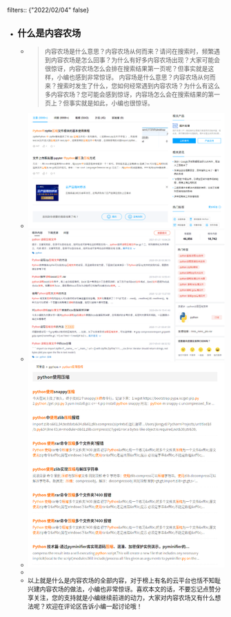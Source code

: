 filters:: {"2022/02/04" false}

- ## 什么是内容农场
	- > 内容农场是什么意思？内容农场从何而来？请问在搜索时，频繁遇到内容农场是怎么回事？为什么有好多内容农场出现？大家可能会很惊讶，内容农场怎么会排在搜索结果第一页呢？但事实就是这样，小编也感到非常惊讶。
	  内容场是什么意思？内容农场从何而来？搜索时发生了什么，您如何经常遇到内容农场？为什么有这么多内容农场？您可能会感到惊讶，内容场怎么会在搜索结果的第一页上？但事实就是如此，小编也很惊讶。
	- ![tx_cloud_farm.png](../assets/tx_cloud_farm_1643980587423_0.png)
	- ![csdn_farm.png](../assets/csdn_farm_1643980593789_0.png)
	- ![ali_cloud_farm.png](../assets/ali_cloud_farm_1643980599688_0.png)
	-
	- 以上就是什么是内容农场的全部内容，对于榜上有名的云平台也恬不知耻兴建内容农场的做法，小编也非常惊讶。喜欢本文的话，不要忘记点赞分享关注，您的支持就是小编继续前进的动力，大家对内容农场又有什么想法呢？欢迎在评论区告诉小编一起讨论哦！